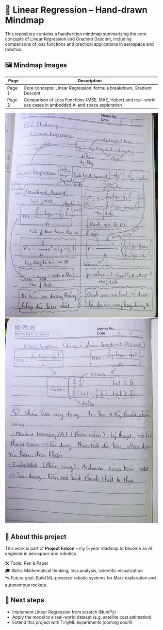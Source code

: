 # 🧠 Linear Regression – Hand-drawn Mindmap

This repository contains a handwritten mindmap summarizing the core concepts of Linear Regression and Gradient Descent, including comparisons of loss functions and practical applications in aerospace and robotics.

## 🖼️ Mindmap Images

| Page | Description |
|------|-------------|
| Page 1 | Core concepts: Linear Regression, formula breakdown, Gradient Descent |
| Page 2 | Comparison of Loss Functions (MSE, MAE, Huber) and real-world use cases in embedded AI and space exploration |

<img src="./images/Linear Regression.jpg" width="600">
<img src="./images/Loss Function & Goal.jpg" width="600">

## 🚀 About this project

This work is part of **Project Falcon** – my 5-year roadmap to become an AI engineer in aerospace and robotics.

🛠 Tools: Pen & Paper  
🎓 Skills: Mathematical thinking, loss analysis, scientific visualization  
🛰️ Future goal: Build ML-powered robotic systems for Mars exploration and autonomous rockets.

## 📌 Next steps

- Implement Linear Regression from scratch (NumPy)
- Apply the model to a real-world dataset (e.g. satellite cost estimation)
- Extend this project with TinyML experiments (coming soon!)
